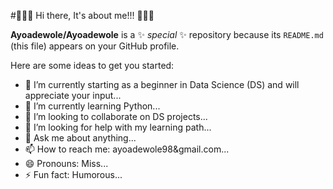 #👋👋👋 Hi there, It's about me!!! 👋👋👋

**Ayoadewole/Ayoadewole** is a ✨ _special_ ✨ repository because its `README.md` (this file) appears on your GitHub profile.

Here are some ideas to get you started:

- 🔭 I’m currently starting as a beginner in Data Science (DS) and will appreciate your input...
- 🌱 I’m currently learning Python...
- 👯 I’m looking to collaborate on DS projects...
- 🤔 I’m looking for help with my learning path...
- 💬 Ask me about anything...
- 📫 How to reach me: ayoadewole98&gmail.com...
- 😄 Pronouns: Miss...
- ⚡ Fun fact: Humorous...
